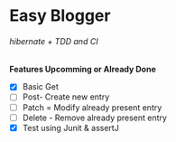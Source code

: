 # Easy Blogger
######  hibernate + TDD and CI

__Features Upcomming or Already Done__
- [x] Basic Get
- [ ] Post- Create new entry
- [ ] Patch = Modify already present entry
- [ ] Delete - Remove already present entry
- [x] Test using Junit & assertJ

